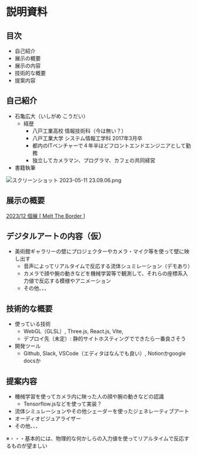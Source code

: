 # 説明資料

## 目次

- 自己紹介
- 展示の概要
- 展示の内容
- 技術的な概要
- 提案内容

## 自己紹介

- 石亀広大（いしがめ こうだい）
    - 経歴
        - 八戸工業高校 情報技術科（今は無い？）
        - 八戸工業大学 システム情報工学科 2017年3月卒
        - 都内のITベンチャーで４年半ほどフロントエンドエンジニアとして勤務
        - 独立してカメラマン、プログラマ、カフェの共同経営
- 書籍執筆

![スクリーンショット 2023-05-11 23.09.06.png](%E8%AA%AC%E6%98%8E%E8%B3%87%E6%96%99%20a31327dd6ed84f1387e6e2159f85cd72/%25E3%2582%25B9%25E3%2582%25AF%25E3%2583%25AA%25E3%2583%25BC%25E3%2583%25B3%25E3%2582%25B7%25E3%2583%25A7%25E3%2583%2583%25E3%2583%2588_2023-05-11_23.09.06.png)

## 展示の概要

[2023/12 個展 [ Melt The Border ]](meta.md)

## デジタルアートの内容（仮）

- 美術館ギャラリーの壁にプロジェクターやカメラ・マイク等を使って壁に映し出す
    - 音声によってリアルタイムで反応する流体シュミレーション（デモあり）
    - カメラで顔や腕の動きなどを機械学習等で観測して、それらの座標系入力値で反応する模様やアニメーション
    - その他、、、

## 技術的な概要

- 使っている技術
    - WebGL（GLSL）, Three.js, React.js, Vite,
    - デプロイ先（未定）: 静的サイトホスティングでできたら一番良さそう
- 開発ツール
    - Github, Slack, VSCode（エディタはなんでも良い）, Notionかgoogle docsか

## 提案内容

- 機械学習を使ってカメラ内に映った人の顔や腕の動きなどの認識
    - Tensorflow.jsなどを使って実装？
- 流体シミュレーションやその他シェーダーを使ったジェネレーティブアート
- オーディオビジュアライザー
- その他、、、

※・・・基本的には、物理的な何かしらの入力値を使ってリアルタイムで反応するものが望ましい